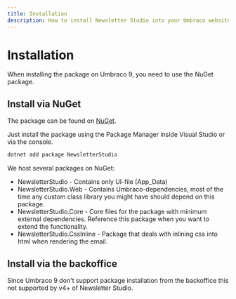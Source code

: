 ```yaml
---
title: Installation
description: How to install Newsletter Studio into your Umbraco website.
---
```

# Installation
When installing the package on Umbraco 9, you need to use the NuGet package.

## Install via NuGet
The package can be found on [NuGet](https://www.nuget.org/packages/NewsletterStudio/).

Just install the package using the Package Manager inside Visual Studio or via the console.

```xml
dotnet add package NewsletterStudio
```

We host several packages on NuGet:

* NewsletterStudio - Contains only UI-file (App_Data)
* NewsletterStudio.Web - Contains Umbraco-dependencies, most of the time any custom class library you might have should depend on this package.
* NewsletterStudio.Core - Core files for the package with minimum external dependencies. Reference this package when you want to extend the functionality.
* NewsletterStudio.CssInline - Package that deals with inlining css into html when rendering the email.

## Install via the backoffice
Since Umbraco 9 don't support package installation from the backoffice this not supported by v4+ of Newsletter Studio.

